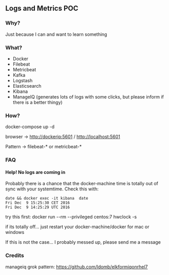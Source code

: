 ## Logs and Metrics POC


### Why?
Just because I can and want to learn something

### What?
* Docker
* Filebeat
* Metricbeat
* Kafka
* Logstash
* Elasticsearch
* Kibana
* ManageIQ (generates lots of logs with some clicks, but please inform if there is a better thingy)

### How?

docker-compose up -d

browser -> [http://dockerip:5601](http://dockerip:5601) / [http://localhost:5601](http://localhost:5601)

Pattern -> filebeat-* or metricbeat-*


### FAQ

#### Help! No logs are coming in
Probably there is a chance that the docker-machine time is totally out of sync with your systemtime. Check this with:
```
date && docker exec -it kibana  date
Fri Dec  9 15:25:30 CET 2016
Fri Dec  9 14:25:29 UTC 2016
```

try this first:
docker run --rm --privileged centos:7 hwclock -s

if its totally off... just restart your docker-machine/docker for mac or windows

If this is not the case... I probably messed up, please send me a message

### Credits
manageiq grok pattern: https://github.com/ldomb/elkformiqonrhel7
